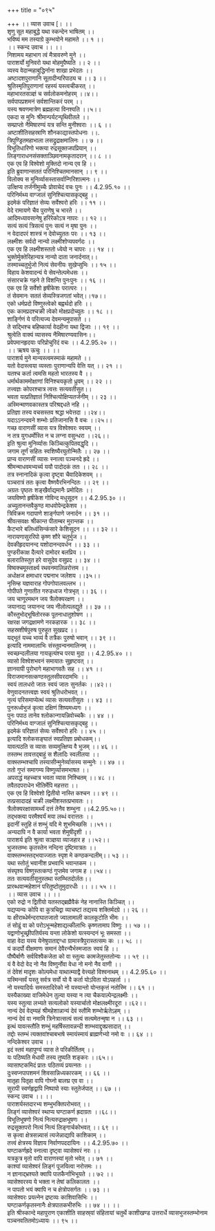 +++
title = "०९५"

+++
।। व्यास उवाच [। ।।  
शृणु सूत महाबुद्धे यथा स्कन्देन भाषितम् ।।  
भविष्यं मम तस्याग्रे कुम्भयोने महामते ।। १ ।।  
।। स्कन्द उवाच ।। ।।  
निशामय महाभाग त्वं मैत्रावरुणे मुने ।।  
पाराशर्यो मुनिवरो यथा मोहमुपैष्यति ।। २ ।।  
व्यस्य वेदान्महाबुद्धिर्नाना शाखा प्रभेदतः ।।  
अष्टादशपुराणानि सूतादीन्परिपाठ्य च ।। ३ ।।  
श्रुतिस्मृतिपुराणानां रहस्यं यस्त्वचीकरत् ।।  
महाभारतसञ्ज्ञं च सर्वलोकमनोहरम् ।।४।।  
सर्वपापप्रशमनं सर्वशान्तिकरं परम् ।।  
यस्य श्रवणमात्रेण ब्रह्महत्या विनश्यति ।।५।।  
एकदा स मुनिः श्रीमान्पर्यटन्पृथिवीतले ।।  
सम्प्राप्तो नैमिषारण्यं यत्र सन्ति मुनीश्वराः ।। ६ ।।  
अष्टाशीतिसहस्राणि शौनकाद्यास्तपोधनाः ।।.  
त्रिपुण्ड्रितमहाभाला लसद्रुद्राक्षमालिनः ।। ७ ।।  
विभूतिधारिणो भक्त्या रुद्रसूक्तजपप्रियान् ।।  
लिङ्गाराधनसंसक्ताञ्छिवनामकृतादरान् ।। ८ ।।  
एक एव हि विश्वेशो मुक्तिदो नान्य एव हि ।।  
इति ब्रुवाणान्सततं परिनिश्चितमानसान् ।। ९ ।।  
विलोक्य स मुनिर्व्यासस्तासर्वान्गिरिशात्मनः ।।  
उत्क्षिप्य तर्जनीमुच्चैः प्रोवाचेदं वचः पुनः ।। 4.2.95.१० ।।  
परिनिर्मथ्य वाग्जालं सुनिश्चित्यासकृद्बहु ।।  
इदमेकं परिज्ञातं सेव्यः सर्वेश्वरो हरिः ।। ११ ।।  
वेदे रामायणे चैव पुराणेषु च भारते ।।  
आदिमध्यावसानेषु हरिरेकोऽत्र नापरः ।। १२ ।।  
सत्यं सत्यं त्रिसत्यं पुनः सत्यं न मृषा पुनः ।।  
न वेदादपरं शास्त्रं न देवोच्युततः परः ।। १३ ।।  
लक्ष्मीशः सर्वदो नान्यो लक्ष्मीशोप्यपवर्गदः ।।  
एक एव हि लक्ष्मीशस्ततो ध्येयो न चापरः ।। १४ ।।  
भुक्तेर्मुक्तेरिहान्यत्र नान्यो दाता जनार्दनात्।।  
तस्माच्चतुर्भुजो नित्यं सेवनीयः सुखेप्सुभिः ।। १५ ।।  
विहाय केशवादन्यं ये सेवन्तेल्पमेधसः ।।  
संसारचक्रे गहने ते विशन्ति पुनःपुनः ।। १६ ।।  
एक एव हि सर्वेशो हृषीकेशः परात्परः ।।  
तं सेवमानः सततं सेव्यस्त्रिजगतां भवेत्।।१७।।  
एको धर्मप्रदो विष्णुस्त्वेको बह्वर्थदो हरिः ।।  
एकः कामप्रदश्चक्री त्वेको मोक्षप्रदोच्युतः ।। १८ ।।  
शार्ङ्गिणं ये परित्यज्य देवमन्यमुपासते ।।  
ते सद्भिश्च बहिष्कार्या वेदहीना यथा द्विजाः ।। १९ ।।  
श्रुत्वेति वाक्यं व्यासस्य नैमिषारण्यवासिनः।।  
प्रवेपमानहृदयाः परिप्रोचुरिदं वचः ।। 4.2.95.२० ।।  
।। ऋषय ऊचुः ।। ।।  
पाराशर्य मुने मान्यस्त्वमस्माकं महामते ।।  
यतो वेदास्त्वया व्यस्ताः पुराणान्यपि वेत्ति यत् ।। २१ ।।  
यतश्च कर्ता त्वमसि महतो भारतस्य वै ।।  
धर्मार्थकाममोक्षाणां विनिश्चयकृतो ध्रुवम् ।। २२ ।।  
तत्त्वज्ञः कोपरश्चात्र त्वत्तः सत्यवतीसुत।।  
भवता यत्प्रतिज्ञातं निश्चित्योक्षिप्यतर्जनीम् ।। २३ ।।  
अस्मिन्माणवकास्तत्र परिश्रद्दधते नहि ।।  
प्रतिज्ञा तस्य वचसस्तव श्रद्धा भवेत्तदा ।।२४।।  
यदाऽऽनन्दवने शम्भोः प्रतिजानासि वै वचः ।।२५।।  
गच्छ वाराणसीं व्यास यत्र विश्वेश्वरः स्वयम् ।।  
न तत्र युगधर्मोस्ति न च लग्ना वसुन्धरा ।।२६।।  
इति श्रुत्वा मुनिर्व्यासः किञ्चित्कुपितवद्धृदि ।।  
जगाम तूर्णं सहितः स्वशिष्यैरयुतोन्मितैः ।। २७ ।।  
प्राप्य वाराणसीं व्यासः स्नात्वा पञ्चनदे ह्रदे ।।  
श्रीमन्माधवमभ्यर्च्य ययौ पादोदकं ततः ।। २८ ।।  
तत्र स्नानादिकं कृत्वा दृष्ट्वा चैवादिकेशवम् ।।  
पञ्चरात्रं ततः कृत्वा वैष्णवैरभिनन्दितः ।। २९ ।।  
अग्रतः पृष्ठतः शङ्खैर्वाद्यमानैः प्रमोदितः ।।  
जयविष्णो हृषीकेश गोविन्द मधुसूदन ।। 4.2.95.३० ।।  
अच्युतानन्तवैकुण्ठ माधवोपेन्द्रकेशव ।।  
त्रिविक्रम गदापाणे शार्ङ्गपाणे जनार्दन ।। ३१ ।।  
श्रीवत्सवक्षः श्रीकान्त पीताम्बर मुरान्तक ।।  
कैटभारे बलिध्वंसिन्कंसारे केशिसूदन ।। ।। ३२ ।।  
नारायणासुररिपो कृष्ण शौरे चतुर्भुज ।।  
देवकीहृदयानन्द यशोदानन्दवर्धन ।। ३३ ।।  
पुण्डरीकाक्ष दैत्यारे दामोदर बलप्रिय ।।  
बलारातिस्तुत हरे वासुदेव वसुप्रद ।। ३४ ।।  
विष्वक्चमूस्तार्क्ष्य रथवनमालिन्नरोत्तम ।।  
अधोक्षज क्षमाधार पद्मनाभ जलेशय ।।३५।।  
नृसिम्ह यज्ञवाराह गोपगोपालवल्लभ ।।  
गोपीपते गुणातीत गरुडध्वज गोत्रभृत् ।। ३६ ।।  
जय चाणूरमथन जय त्रैलोक्यरक्षण ।।  
जयानाद्य जयानन्द जय नीलोत्पलद्युते ।। ३७ ।।  
कौस्तुभोद्भूषितोरस्क पूतनाधातुशोषण ।।  
रक्षरक्ष जगद्रक्षामणे नरकहारक ।। ३८ ।।  
सहस्रशीर्षपुरुष पुरुहूत सुखप्रद ।।  
यद्भूतं यच्च भाव्यं वै तत्रैकः पुरुषो भवान् ।। ३९ ।।  
इत्यादि नाममालाभिः संस्तुवन्वनमालिनम् ।।  
स्वच्छन्दलीलया गायन्नृत्यंश्च परया मुदा ।। 4.2.95.४० ।।  
व्यासो विश्वेशभवनं समायातः सुहृष्टवत् ।।  
ज्ञानवापी पुरोभागे महाभागवतैः सह ।। ४१ ।।  
विराजमानसत्कण्ठस्तुलसीवरदामभिः ।।  
स्वयं तालधरो जातः स्वयं जातः सुनर्तकः ।।४२।।  
वेणुवादनतत्त्वज्ञः स्वयं श्रुतिधरोभवत् ।।  
नृत्यं परिसमाप्येत्थं व्यासः सत्यवतीसुतः ।। ४३ ।।  
पुनरूर्ध्वभुजं कृत्वा दक्षिणं शिष्यमध्यगः ।।  
पुनः पपाठ तानेव श्लोकान्गायन्निवोच्चकैः ।। ४४ ।।  
परिनिर्मथ्य वाग्जालं सुनिश्चित्यासकृद्बहु ।।  
इदमेकं परिज्ञातं सेव्यः सर्वेश्वरो हरिः ।। ४५ ।।  
इत्यादि श्लोकसङ्घातं स्वप्रतिज्ञा प्रबोधकम्।।  
यावत्पठति स व्यासः सव्यमुत्क्षिप्य वै भुजम् ।। ४६ ।।  
तस्तम्भ तावत्तद्बाहुं स शैलादिः स्वलीलया ।।  
वाक्स्तम्भश्चापि तस्यासीन्मुनेर्व्यासस्य सन्मुनेः ।। ४७ ।।  
ततो गुप्तं समागम्य विष्णुर्व्यासमभाषत ।।  
अपराद्धं महच्चात्र भवता व्यास निश्चितम् ।। ४८ ।।  
तवैतदपराधेन भीतिर्मेपि महत्तरा ।।  
एक एव हि विश्वेशो द्वितीयो नास्ति कश्चन ।। ४९ ।।  
तत्प्रसादादहं चक्री लक्ष्मीशस्तत्प्रभावतः ।।  
त्रैलोक्यरक्षासामर्थ्यं दत्तं तेनैव शम्भुना ।।4.2.95.५०।।  
तद्भक्त्या परमैश्वर्यं मया लब्धं वरात्ततः ।।  
इदानीं स्तुहि तं शम्भुं यदि मे शुभमिच्छसि ।।५१।।  
अन्यदापि न वै कार्या भवता शेमुषीदृशी ।।  
पाराशर्य इति श्रुत्वा सञ्ज्ञया व्याजहार ह ।।५२।।  
भुजस्तम्भः कृतस्तेन नन्दिना दृष्टिमात्रतः ।।  
वाक्स्तम्भस्तद्भयाज्जातः स्पृश मे कण्ठकन्दलीम्।। ५३ ।।  
यथा स्तोतुं भवानीश प्रभवाभि भवान्तकम ।।  
संस्पृश्य विष्णुस्तत्कण्ठं गुप्तमेव जगाम ह ।।५४।।  
ततः सत्यवतीसूनुस्तथा स्तम्भितदोर्लतः।।  
प्रारब्धवान्महेशानं परितुष्टोतुमुदारधीः ।। ।। ५५ ।।  
।। व्यास उवाच ।। ।।  
एको रुद्रो न द्वितीयो यतस्तद्ब्रह्मैवैकं नेह नानास्ति किञ्चित् ।।  
यद्यप्यन्यः कोपि वा कुत्रचिद्वा व्याचष्टां तद्यस्य शक्तिर्मदग्रे ।। २६ ।।  
यः क्षीराब्धेर्मन्दराघातजातो ज्वालामाली कालकूटोति भीमः ।।  
तं सोढुं वा को परोऽभून्महेशाद्यत्कीलाभिः कृष्णतामाप विष्णुः ।। ५७ ।।  
यद्वाणोभूच्छ्रीपतिर्यस्य यन्ता लोकेशो यत्स्यन्दनं भूः समस्ता ।।  
वाहा वेदा यस्य येनेषुपाताद्दग्धा ग्रामास्त्रैपुरास्तत्समः कः ।। ५८ ।।  
यं कदर्पो वीक्षमाणः समानं देवैरन्यैर्भस्मजातः स्वयं हि ।।  
पौष्पैर्बाणैः सर्वविश्वैकजेता को वा स्तुत्यः कामजेतुस्ततोन्यः ।। ५९ ।।  
यं वै वेदो वेद नो नैव विष्णुर्नोवा वेधा नो मनो नैव वाणी ।।  
तं देवेशं मादृशः कोल्पमेधा याथात्म्याद्वै वेत्त्यहो विश्वनाथम् ।। 4.2.95.६० ।।  
यस्मिन्सर्वं यस्तु सर्वत्र सर्वो यो वै कर्ता योऽविता योऽपहर्ता ।।  
नो यस्यादिर्यः समस्तादिरेको नो यस्यान्तो योन्तकृत्तं नतोस्मि ।। ६१ ।।  
यस्यैकाख्या वाजिमेधेन तुल्या यस्या न त्या चैकयाल्पेन्द्रलक्ष्मीः ।।  
यस्य स्तुत्या लभ्यते सत्यलोको यस्यार्चातो मोक्षलक्ष्मीरदूरा ।।६२।।  
नान्यं देवं वेद्म्यहं श्रीमहेशान्नान्यं देवं स्तौमि शम्भोर्ऋतेऽहम् ।।  
नान्यं देवं वा नमामि त्रिनेत्रात्सत्यं सत्यं सत्यमेतन्मृषा न ।। ६३ ।।  
इत्थं यावत्स्तौति शम्भुं महर्षिस्तावन्नन्दी शाम्भवाद्दृक्प्रसादात् ।।  
तद्दोः स्तम्भं त्यक्तवांश्चाबभाषे स्मायंस्मायं ब्राह्मणेभ्यो नमो वः ।। ६४ ।।  
नन्दिकेश्वर उवाच ।।  
इदं स्तवं महापुण्यं व्यास ते परिकीर्तितम् ।।  
यः पठिष्यति मेधावी तस्य तुष्यति शङ्करः ।।६५।।  
व्यासाष्टकमिदं प्रातः पठितव्यं प्रयत्नतः ।।  
दुःस्वप्नपापशमनं शिवसान्निध्यकारकम् ।। ६६ ।।  
मातृहा पितृहा वापि गोघ्नो बालघ्र एव वा ।।  
सुरापी स्वर्णहृद्वापि निष्पापो स्याः स्तुतेर्जपात् ।। ६७ ।।  
स्कन्द उवाच ।। ।।  
पाराशर्यस्तदारभ्य शम्भुभक्तिपरोभवत् ।।  
लिङ्गं व्यासेश्वरं स्थाप्य घण्टाकर्ण ह्रदाग्रतः ।।६८।।  
विभूतिभूषणो नित्यं नित्यरुद्राक्षभूषणः ।।  
रुद्रसूक्तपरो नित्यं नित्यं लिङ्गार्चकोभवत् ।। ६९ ।।  
स कृत्वा क्षेत्रसन्न्यासं त्यजेन्नाद्यापि काशिकाम् ।।  
तत्त्वं क्षेत्रस्य विज्ञाय निर्वाणपददायिनः ।। 4.2.95.७० ।।  
घण्टाकर्णह्रदे स्नात्वा दृष्ट्वा व्यासेश्वरं नरः ।।  
यत्रकुत्र मृतो वापि वाराणस्यां मृतो भवेत् ।। ७१ ।।  
काश्यां व्यासेश्वरं लिङ्गं पूजयित्वा नरोत्तमः ।।  
न ज्ञानाद्भ्रश्यते क्वापि पातकैर्नाभिभूयते ।। ७२ ।।  
व्यासेश्वरस्य ये भक्ता न तेषां कलिकालतः ।।  
न पापतो भयं क्वापि न च क्षेत्रोपसर्गतः ।। ७३ ।।  
व्यासेश्वरः प्रयत्नेन द्रष्टव्यः काशिवासिभिः ।।  
घण्टाकर्णकृतस्नानैः क्षेत्रपातकभीरुभिः ।। ७४ ।। ।।  
इति श्रीस्कान्दे महापुराण एकाशीति साहस्र्यां संहितायां चतुर्थे काशीखण्ड उत्तरार्धे व्यासभुजस्तम्भोनाम पञ्चनवतितमोऽध्यायः ।। ९५ ।।